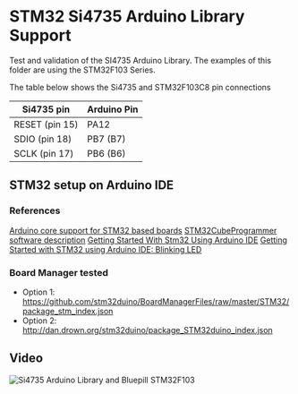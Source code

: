 # STM32 Si4735 Arduino Library Support 

Test and validation of the SI4735 Arduino Library.
The examples of this folder are using the STM32F103 Series. 


The table below shows the Si4735 and STM32F103C8 pin connections 
    
| Si4735 pin      |  Arduino Pin  |
| ----------------| ------------  |
| RESET (pin 15)  |     PA12      |
| SDIO (pin 18)   |     PB7 (B7)  |
| SCLK (pin 17)   |     PB6 (B6)  |


## STM32 setup on Arduino IDE


### References


[Arduino core support for STM32 based boards](https://github.com/stm32duino/Arduino_Core_STM32)
[STM32CubeProgrammer software description](https://www.st.com/resource/en/user_manual/dm00403500-stm32cubeprogrammer-software-description-stmicroelectronics.pdf)
[Getting Started With Stm32 Using Arduino IDE](https://www.instructables.com/id/Getting-Started-With-Stm32-Using-Arduino-IDE/)
[Getting Started with STM32 using Arduino IDE: Blinking LED](https://circuitdigest.com/microcontroller-projects/getting-started-with-stm32-development-board-stm32f103c8-using-arduino-ide)


### Board Manager tested

* Option 1: https://github.com/stm32duino/BoardManagerFiles/raw/master/STM32/package_stm_index.json
* Option 2: http://dan.drown.org/stm32duino/package_STM32duino_index.json



## Video

![Si4735 Arduino Library and Bluepill STM32F103 ](https://youtu.be/v4o5_lKKATc)